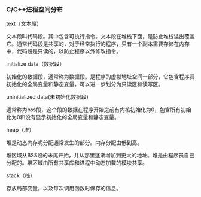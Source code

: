 ### C/C++进程空间分布

text（文本段）

文本段叫代码段。其中包含可执行指令。文本段在堆栈下面，是防止堆栈溢出覆盖它。通常代码段是共享的，对于经常执行的程序，只有一个副本需要存储在内存中，代码段是只读的，以防止程序以外修改指令。

initialize data（数据段）

初始化的数据段，通常称为数据段。是程序的虚拟地址空间一部分，它包含程序员初始化的全局变量和静态变量，可以进一步划分为只读区和读写区。

uninitialized data(未初始化数据段)

通常称为bss段，这个段的数据在程序开始之前有内核初始化为0，包含所有初始化为0和没有显示初始化的全局变量和静态变量。

heap（堆）

堆是动态内存呢分配通常发生的部分。内存分配由低到高。

堆区域从BSS段的末尾开始，并从那里逐渐增加到更大的地址。堆是由程序员自己分配的。堆区域由所有共享库和进程中动态加载的模块共享。

stack（栈）

存放局部变量，以及每次调用函数时保存的信息。